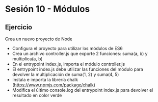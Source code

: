# Sesión 10 - Módulos
## Ejercicio
Crea un nuevo proyecto de Node
- Configura el proyecto para utilizar los módulos de ES6
- Crea un archivo controller.js que exporte 2 funciones: suma(a, b) y multiplica(a, b)
- En el entrypoint index.js, importa el módulo controller.js
- El entrypoint index.js debe utilizar las funciones del módulo para devolver la multiplicación de suma(1, 2) y suma(4, 5)
- Instala e importa la librería chalk (https://www.npmjs.com/package/chalk)
- Modifica el último console.log del entrypoint index.js para devolver el resultado en color verde